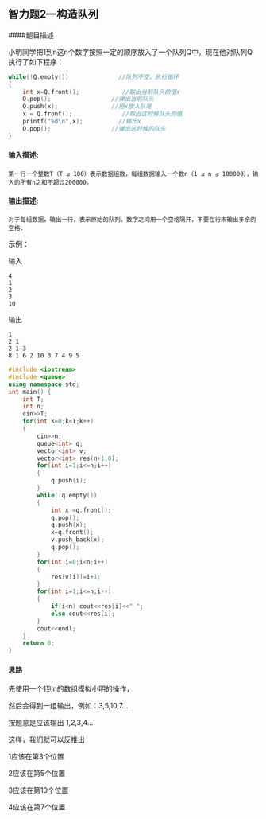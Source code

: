 ## 智力题2—构造队列

####题目描述

小明同学把1到n这n个数字按照一定的顺序放入了一个队列Q中。现在他对队列Q执行了如下程序：

```c++
while(!Q.empty())              //队列不空，执行循环
{
    int x=Q.front();            //取出当前队头的值x
    Q.pop();                 //弹出当前队头
    Q.push(x);               //把x放入队尾
    x = Q.front();              //取出这时候队头的值
    printf("%d\n",x);          //输出x
    Q.pop();                 //弹出这时候的队头
}
```

#### 输入描述:

```
第一行一个整数T（T ≤ 100）表示数据组数，每组数据输入一个数n（1 ≤ n ≤ 100000），输入的所有n之和不超过200000。
```

#### 输出描述:

```
对于每组数据，输出一行，表示原始的队列。数字之间用一个空格隔开，不要在行末输出多余的空格.
```

示例：

输入

```
4
1
2
3
10
```

输出

```
1
2 1
2 1 3
8 1 6 2 10 3 7 4 9 5
```

```c++
#include <iostream>
#include <queue>
using namespace std;
int main() {
    int T;
    int n;
    cin>>T;
    for(int k=0;k<T;k++)
    {
        cin>>n;
        queue<int> q;
        vector<int> v;
        vector<int> res(n+1,0);
        for(int i=1;i<=n;i++)
        {
            q.push(i);
        }
        while(!q.empty())
        {
            int x =q.front();
            q.pop();
            q.push(x);
            x=q.front();
            v.push_back(x);
            q.pop();
        }
        for(int i=0;i<n;i++)
        {
            res[v[i]]=i+1;
        }
        for(int i=1;i<=n;i++)
        {
            if(i<n) cout<<res[i]<<" ";
            else cout<<res[i];
        }
        cout<<endl;
    }
    return 0;
}
```

#### 思路

先使用一个1到n的数组模拟小明的操作，

然后会得到一组输出，例如：3,5,10,7....

按题意是应该输出   1,2,3,4....

这样，我们就可以反推出

1应该在第3个位置

2应该在第5个位置

3应该在第10个位置

4应该在第7个位置